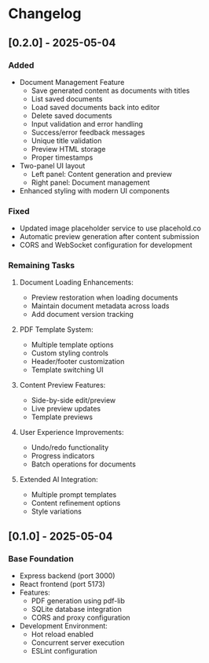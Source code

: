 # Changelog

## [0.2.0] - 2025-05-04

### Added

- Document Management Feature
  - Save generated content as documents with titles
  - List saved documents
  - Load saved documents back into editor
  - Delete saved documents
  - Input validation and error handling
  - Success/error feedback messages
  - Unique title validation
  - Preview HTML storage
  - Proper timestamps
- Two-panel UI layout
  - Left panel: Content generation and preview
  - Right panel: Document management
- Enhanced styling with modern UI components

### Fixed

- Updated image placeholder service to use placehold.co
- Automatic preview generation after content submission
- CORS and WebSocket configuration for development

### Remaining Tasks

1. Document Loading Enhancements:

   - Preview restoration when loading documents
   - Maintain document metadata across loads
   - Add document version tracking

2. PDF Template System:

   - Multiple template options
   - Custom styling controls
   - Header/footer customization
   - Template switching UI

3. Content Preview Features:

   - Side-by-side edit/preview
   - Live preview updates
   - Template previews

4. User Experience Improvements:

   - Undo/redo functionality
   - Progress indicators
   - Batch operations for documents

5. Extended AI Integration:
   - Multiple prompt templates
   - Content refinement options
   - Style variations

## [0.1.0] - 2025-05-04

### Base Foundation

- Express backend (port 3000)
- React frontend (port 5173)
- Features:
  - PDF generation using pdf-lib
  - SQLite database integration
  - CORS and proxy configuration
- Development Environment:
  - Hot reload enabled
  - Concurrent server execution
  - ESLint configuration
